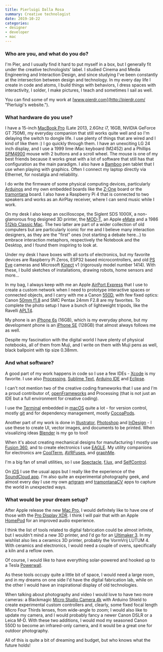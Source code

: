 ```yaml
---
title: Pierluigi Dalla Rosa
summary: Creative technologist
date: 2019-10-22
categories:
- designer
- developer
- mac
---
```


### Who are you, and what do you do?

I'm Pier, and I usually find it hard to put myself in a box, but I generally fit under the creative technologists' label. I studied Cinema and Media Engineering and Interaction Design, and since studying I've been constantly at the intersection between design and technology. In my every day life I create in code and atoms, I build things with behaviors, I dress spaces with interactivity, I solder, I make pictures, I teach and sometimes I sail as well. 

You can find some of my work at [www.pierdr.com](http://pierdr.com/ "Pierluigi's website.").

### What hardware do you use?

I have a 15-inch [MacBook Pro][macbook-pro] (Late 2013, 2.6Ghz i7, 16GB, NVIDIA GeForce GT 750M), my everyday companion that still works quite well and so I'm delaying the switch to dongle life. I use plenty of things that are wired and I kind of like them :) I go quickly through them. I have an unexciting LG 24 inch display, and I use a 1999 lime iMac keyboard (M2452) and a Phillips [SPM4900][spm4900-10] mouse with 2 buttons and a scroll wheel. The mouse is one of my best friends because it works great with a lot of software that still has that configuration as the main paradigm. I also have a [Bamboo][] pen tablet that I use when playing with graphics. Often I connect my laptop directly via Ethernet, for nostalgia and reliability. 

I do write the firmware of some physical computing devices, particularly [Arduinos][arduino] and my own embedded boards like the [Z-One][] board or the [tramontana][] board. I also have a Raspberry Pi 4 that is connected to two speakers and works as an AirPlay receiver, where I can send music while I work. 

On my desk I also keep an oscilloscope, the Siglent SDS 1000X, a non-glamorous frog designed 3D printer, the [MOD-T][], an Apple [eMate][emate-3000] and a 1986 [512kb Classic Mac][macintosh-512k]. The two latter are part of a wider collection of old computers but are particularly iconic for me and I believe many interaction designers, as they are the "first" ones (not starting a debate here...) to embrace interaction metaphors, respectively the Notebook and the Desktop, and I found them inspiring to look at.

Under my desk I have boxes with all sorts of electronics, but my favorite devices are Raspberry Pi Zeros, ESP32 based microcontrollers, and old [PS Eye][playstation-eye] cameras and Microsoft [Kinect][] v1 (rigorously model number 1414). With these, I build sketches of installations, drawing robots, home sensors and more...

In my bag, I always keep with me an Apple [AirPort Express][airport-express] that I use to create a custom network when I need to prototype interactive spaces or connected objects, and I carry with me a Canon [550D][eos-550d], with few fixed optics: Canon [50mm f1.8][ef-50mm-f1.8-ii] and SMC Pentax 24mm F2.8 are my favorites. To complete the photo setup I have a bunch of lightweight tripods, like the Ravelli [APLT4][].

My phone is an [iPhone 6s][iphone-6s] (16GB), which is my everyday phone, but my development phone is an [iPhone SE][iphone-se] (128GB) that almost always follows me as well.

Despite my fascination with the digital world I have plenty of physical notebooks, all of them from Muji, and I write on them with Muji pens as well, black ballpoint with tip size 0.38mm.

### And what software?

A good part of my work happens in code so I use a few IDEs - [Xcode][] is my favorite. I use also [Processing][], [Sublime Text][sublime-text], [Arduino IDE][arduino-ide] and [Eclipse][]. 

I can't not mention two of the creative coding frameworks that I use and I'm a proud contributor of, [openFrameworks][] and Processing (that is not just an IDE but a full environment for creative coding). 

I use the [Terminal][] embedded in [macOS][] quite a lot - for version control, mostly [git][] and for dependency management, mostly [CocoaPods][].

Another part of my work is done in [Illustrator][], [Photoshop][] and [InDesign][] - I use these to create UI, vector images, and documents to be printed. When visualizing ideas [Blender][] is my go to tool! 

When it's about creating mechanical designs for manufacturing I mostly use [Fusion 360][fusion-360], and to create electronics I use [EAGLE][]. My utility companions for electronics are [CoolTerm][], [AVRFuses][], and [graphMe][]. 

I'm a big fan of small utilities, so I use [Spectacle][], [f.lux][], and [SelfControl][].

On [iOS][] I use the usual apps but I really like the experience of the [SoundCloud app][soundcloud-ios]. I'm also quite an experimental photography geek, and almost every day I use my own [artgram][artgram-ios] and [tramontanaCV][tramontanacv-ios] apps to capture the world in unexpected ways. 

### What would be your dream setup?

After Apple release the new [Mac Pro][mac-pro], I would definitely like to have one of those with the [Pro Display XDR][pro-display-xdr]. I think I will pair that with an Apple [HomePod][] for an improved audio experience. 

I think the list of tools related to digital fabrication could be almost infinite, but I wouldn't mind a new 3D printer, and I'd go for an [Ultimaker 3][ultimaker-3]. In my wishlist also lies a ceramics 3D printer, probably the VormVrij LUTUM 4. With ceramics and electronics, I would need a couple of ovens, specifically a kiln and a reflow oven.

Of course, I would like to have everything solar-powered and hooked up to a Tesla [Powerwall][]. 

As these tools occupy quite a little bit of space, I would need a large room, and in my dreams on one side I'd have the digital fabrication lab, while on the other I would have an inspirational display of old technologies.

When talking about photography and video I would love to have two more cameras: a Blackmagic [Micro Studio Camera 4k][micro-studio-camera-4k] with Arduino Shield to create experimental custom controllers and, clearly, some fixed focal length Micro Four Thirds lenses, from wide-angle to zoom; I would also like to update my camera, and I would probably fancy a newer Canon DSLR or a Leica M-D. With these two additions, I would mod my seasoned Canon 550D to become an infrared-only camera, and it would be a great one for outdoor photography.

All of this is quite a bit of dreaming and budget, but who knows what the future holds!

[airport-express]: https://en.wikipedia.org/wiki/AirPort_Express "A small wireless access point."
[aplt4]: http://ravelliphoto.com/ravelli-aplt4.html "A tripod."
[arduino-ide]: https://www.arduino.cc/en/Main/Software "A development environment for Arduino hardware."
[arduino]: https://www.arduino.cc/ "Open-source prototyping hardware."
[artgram-ios]: https://apps.apple.com/sa/app/artgram/id1251985477 "An experimental image app."
[avrfuses]: http://vonnieda.org/software/avrfuses "A programmer for microcontrollers from Atmel."
[bamboo]: https://www.wacom.com/en/us/bamboo "Smaller pen/multi-touch tablets."
[blender]: https://www.blender.org/ "A free, open-source 3D renderer."
[cocoapods]: https://en.wikipedia.org/wiki/CocoaPods "A dependency manager for Objective C and Swift projects."
[coolterm]: https://freeware.the-meiers.org/ "Serial port terminal software."
[eagle]: http://web.archive.org/web/20221006162604/https://www.cadsoft.io/ "Software for designing printed circuit boards."
[eclipse]: https://www.eclipse.org/ "A flexible, open-source IDE."
[ef-50mm-f1.8-ii]: http://usa.canon.com/cusa/consumer/products/cameras/ef_lens_lineup/ef_50mm_f_1_8_ii "A standard and medium telephoto camera lens."
[emate-3000]: https://en.wikipedia.org/wiki/EMate_300 "A PDA."
[eos-550d]: https://en.wikipedia.org/wiki/Canon_EOS_550D "An 18 megapixel camera."
[f.lux]: https://justgetflux.com/ "A tool to make the colour of your screen adapt to the current time of day."
[fusion-360]: http://web.archive.org/web/20221224070522/https://www.autodesk.com/products/fusion-360/overview "Cloud-based CAD/CAM software."
[git]: https://git-scm.com/ "A version control system."
[graphme]: https://itunes.apple.com/us/app/graphme/id1186285408 "Software for plotting microcontroller signals."
[homepod]: https://en.wikipedia.org/wiki/HomePod "A smart speaker."
[illustrator]: https://www.adobe.com/products/illustrator.html "A vector graphics editor."
[indesign]: https://www.adobe.com/products/indesign.html "A desktop/web publishing application."
[ios]: https://www.apple.com/ios/ios-10/ "A mobile operating system."
[iphone-6s]: https://en.wikipedia.org/wiki/IPhone_6S "A smartphone."
[iphone-se]: https://en.wikipedia.org/wiki/IPhone_SE "A 4 inch smartphone."
[kinect]: http://web.archive.org/web/20141020163539/http://www.xbox.com:80/en-US/Kinect "An adapter for the Xbox that uses your body as a controller."
[mac-pro]: https://www.apple.com/mac-pro/ "The Intel-based Mac tower computer."
[macbook-pro]: https://www.apple.com/macbook-pro/ "A laptop."
[macintosh-512k]: https://en.wikipedia.org/wiki/Macintosh_512K "A desktop computer."
[macos]: https://en.wikipedia.org/wiki/MacOS "An operating system for Mac hardware."
[micro-studio-camera-4k]: https://www.blackmagicdesign.com/products/blackmagicmicrostudiocamera4k "An Ultra HD video camera."
[mod-t]: http://web.archive.org/web/20220925125323/http://www.newmatter.co/ "A 3D printer."
[openframeworks]: http://openframeworks.cc "A C++ library for creative projects."
[photoshop]: https://www.adobe.com/products/photoshop.html "A bitmap image editor."
[playstation-eye]: https://en.wikipedia.org/wiki/PlayStation_Eye "A digital video camera designed for the PS3."
[powerwall]: https://en.wikipedia.org/wiki/Tesla_Powerwall "A home energy storage device."
[pro-display-xdr]: https://www.apple.com/pro-display-xdr/ "A 32 inch professional monitor."
[processing]: https://processing.org/ "A programming language/environment."
[selfcontrol]: https://selfcontrolapp.com/ "Mac software to keep you away from distracting websites."
[soundcloud-ios]: http://web.archive.org/web/20160321180507/https://itunes.apple.com/en/app/soundcloud/id336353151 "A client for SoundCloud."
[spectacle]: https://www.spectacleapp.com/ "A Mac tool for moving and resizing windows."
[spm4900-10]: https://www.philips.co.uk/c-p/SPM4900_10/notebook-mouse "A mouse."
[sublime-text]: http://www.sublimetext.com/ "A coder's text editor."
[terminal]: https://en.wikipedia.org/wiki/Terminal_(OS_X) "A console application included with Mac OS X."
[tramontana]: https://tramontana.xyz/tramontana_boards "A single-board microcontroller."
[tramontanacv-ios]: https://apps.apple.com/us/app/libretspswp/id1276040950 "An app for sensing people in images."
[ultimaker-3]: https://ultimaker.com/3d-printers/ultimaker-3 "A 3D printer."
[xcode]: https://en.wikipedia.org/wiki/Xcode "An IDE for Mac developers."
[z-one]: http://pierdr.com/Z-One "A microcontroller."
